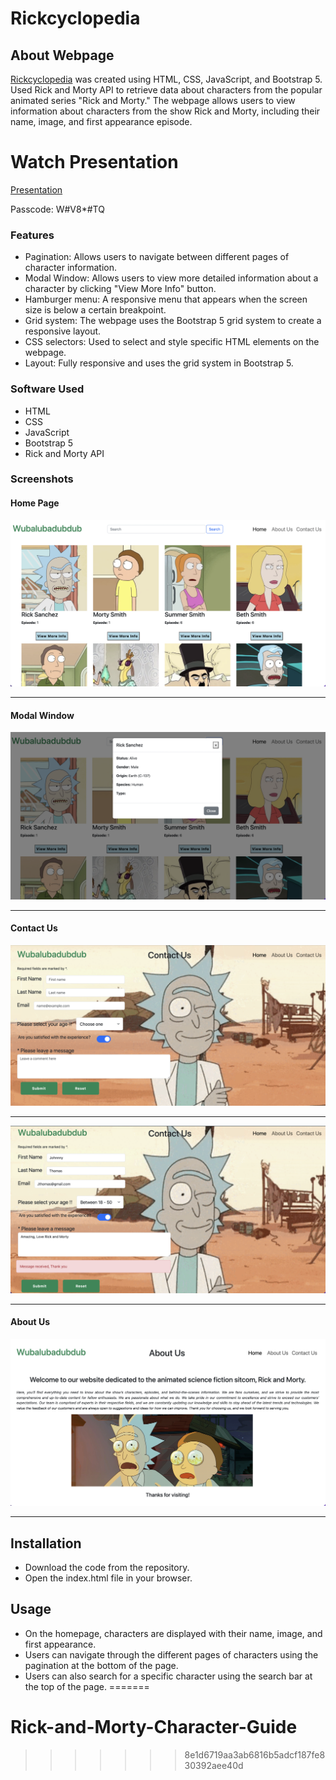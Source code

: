 # Rickcyclopedia

## About Webpage
[Rickcyclopedia](https://thefoodiehub.netlify.app/) was created using HTML, CSS, JavaScript, and Bootstrap 5. Used Rick and Morty API to retrieve data about characters from the popular animated series "Rick and Morty." The webpage allows users to view information about characters from the show Rick and Morty, including their name, image, and first appearance episode.

# Watch Presentation
[Presentation](https://us06web.zoom.us/rec/share/LDWd5a7G--cVNBe4i5te83u0400-xRfH0xwe5isZzBnYmgbaXxVNokU8nZ7Fj2Db.08PpInZBd5zEzLWA)

Passcode: W#V8*#TQ

### Features

* Pagination: Allows users to navigate between different pages of character information.
* Modal Window: Allows users to view more detailed information about a character by clicking "View More Info" button.
* Hamburger menu: A responsive menu that appears when the screen size is below a certain breakpoint.
* Grid system: The webpage uses the Bootstrap 5 grid system to create a responsive layout.
* CSS selectors: Used to select and style specific HTML elements on the webpage.
* Layout: Fully responsive and uses the grid system in Bootstrap 5.

### Software Used

* HTML
* CSS
* JavaScript
* Bootstrap 5
* Rick and Morty API

### Screenshots

#### Home Page

![Home](./assets/Home.png)

---

#### Modal Window

![Home](./assets/modal.png)

---

#### Contact Us 

![Contact US](./assets/Contact-message.png)

---

![Contact US](./assets/Contact.png)

---

#### About Us 

![About US](./assets/About.png)

---

## Installation

* Download the code from the repository.
* Open the index.html file in your browser.

## Usage

* On the homepage, characters are displayed with their name, image, and first appearance.
* Users can navigate through the different pages of characters using the pagination at the bottom of the page.
* Users can also search for a specific character using the search bar at the top of the page.
=======
# Rick-and-Morty-Character-Guide
>>>>>>> 8e1d6719aa3ab6816b5adcf187fe830392aee40d
